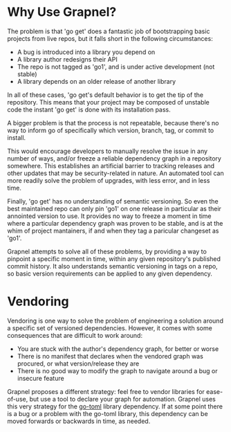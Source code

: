 Why Use Grapnel?
================

The problem is that 'go get' does a fantastic job of bootstrapping basic 
projects from live repos, but it falls short in the following circumstances:

* A bug is introduced into a library you depend on
* A library author redesigns their API
* The repo is not tagged as 'go1', and is under active development (not stable)
* A library depends on an older release of another library

In all of these cases, 'go get's default behavior is to get the tip of the 
repository.  This means that your project may be composed of unstable code the
instant 'go get' is done with its installation pass.

A bigger problem is that the process is not repeatable, because there's no way
to inform go of specifically which version, branch, tag, or commit to install.

This would encourage developers to manually resolve the issue in any number 
of ways, and/or freeze a reliable dependency graph in a repository somewhere.
This establishes an artificial barrier to tracking releases and other updates
that may be security-related in nature.  An automated tool can more readily
solve the problem of upgrades, with less error, and in less time.

Finally, 'go get' has no understanding of semantic versioning.  So even the
best maintained repo can only pin 'go1' on one release in particular as
their annointed version to use.  It provides no way to freeze a moment in
time where a particular dependency graph was proven to be stable, and is 
at the whim of project mantainers, if and when they tag a paricular changeset
as 'go1'.

Grapnel attempts to solve all of these problems, by providing a way to
pinpoint a specific moment in time, within any given repository's published
commit history.  It also understands semantic versioning in tags on a repo,
so basic version requirements can be applied to any given dependency.

Vendoring
=========

Vendoring is one way to solve the problem of engineering a solution around
a specific set of versioned dependencies. However, it comes with some 
consequences that are difficult to work around:

* You are stuck with the author's dependency graph, for better or worse
* There is no manifest that declares when the vendored graph was procured,
or what version/release they are
* There is no good way to modify the graph to navigate around a bug or
insecure feature

Grapnel proposes a different strategy: feel free to vendor libraries for 
ease-of-use, but use a tool to declare your graph for automation.  Grapnel
uses this very strategy for the [go-toml](https://github.com/pelletier/go-toml)
library dependency.  If at some point there is a bug or a problem with the 
go-toml library, this dependency can be moved forwards or backwards in time,
as needed.
